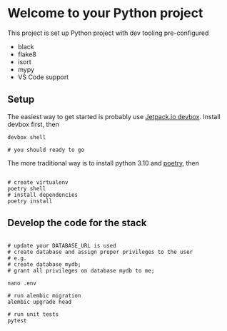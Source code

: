 
# Welcome to your Python project

This project is set up Python project with dev tooling pre-configured

* black
* flake8
* isort
* mypy
* VS Code support

## Setup

The easiest way to get started is probably use [Jetpack.io devbox](https://www.jetpack.io/devbox). Install devbox first, then

```shell
devbox shell

# you should ready to go

```

The more traditional way is to install python 3.10 and [poetry](https://python-poetry.org/), then

```shell

# create virtualenv
poetry shell
# install dependencies
poetry install

```

## Develop the code for the stack

```shell

# update your DATABASE_URL is used
# create database and assign proper privileges to the user
# e.g.
# create database mydb;
# grant all privileges on database mydb to me;

nano .env

# run alembic migration
alembic upgrade head

# run unit tests
pytest

```
